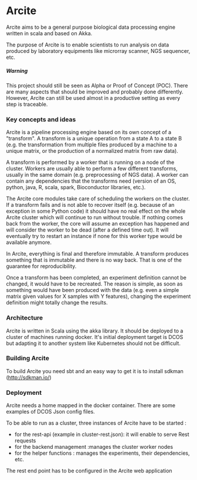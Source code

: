 Arcite
======

Arcite aims to be a general purpose biological data processing engine written in scala and based on Akka.

The purpose of Arcite is to enable scientists to run analysis on data produced by laboratory equipments 
like microrray scanner, NGS sequencer, etc.

##### Warning

This project should still be seen as Alpha or Proof of Concept (POC). There are many aspects that should be improved and 
probably done differently. 
However, Arcite can still be used almost in a productive setting as every step is traceable.  
 

### Key concepts and ideas
Arcite is a pipeline processing engine based on its own concept of a \"transform\".
A transform is a unique operation from a state A to a state B (e.g. the transformation from multiple files produced by a 
machine to a unique matrix, or the production of a normalized matrix from raw data).

A transform is performed by a worker that is running on a node of the cluster. Workers are usually able to perform
a few different transforms, usually in the same domain (e.g. preprocessing of NGS data). A worker can contain any dependencies 
that the transforms need (version of an OS, python, java, R, scala, spark, Bioconductor libraries, etc.).

The Arcite core modules take care of scheduling the workers on the cluster. If a transform fails and is not able to recover itself
(e.g. because of an exception in some Python code) it should have no real effect on the whole Arcite cluster which will continue to run 
without trouble. If nothing comes back from the worker, the core will assume an exception has happened and will consider 
the worker to be dead (after a defined time out). It will eventually try to restart an instance if none for this worker
type would be available anymore.      

In Arcite, everything is final and therefore immutable. 
A transform produces something that is immutable and there is no way back. That is one of the guarantee for reproducibility. 

Once a transform has been completed, an experiment definition cannot be changed, it would have to be recreated.
The reason is simple, as soon as something would have been produced
with the data (e.g. even a simple matrix given values for X samples with Y features), changing
the experiment definition might totally change the results. 


### Architecture
Arcite is written in Scala using the akka library. 
It should be deployed to a cluster of machines running docker. 
It's initial deployment target is DCOS but adapting it to another system like Kubernetes 
should not be difficult.  

### Building Arcite
To build Arcite you need sbt and an easy way to get it is to install sdkman (http://sdkman.io/)

### Deployment
Arcite needs a home mapped in the docker container. 
There are some examples of DCOS Json config files.

To be able to run as a cluster, three instances of Arcite have to be started :

- for the rest-api (example in cluster-rest.json): it will enable to serve Rest requests
- for the backend management :manages the cluster worker nodes
- for the helper functions : manages the experiments, their dependencies, etc.

The rest end point has to be configured in the Arcite web application 




